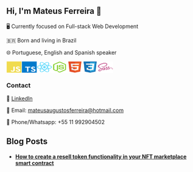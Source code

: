 ## Hi, I'm Mateus Ferreira  👋
 🖥️ Currently focused on Full-stack Web Development
 
 🇧🇷 Born and living in Brazil
 
 🌐 Portuguese, English and Spanish speaker

<img align="center" alt="JavaScript" height="30" width="40" src="https://raw.githubusercontent.com/devicons/devicon/master/icons/javascript/javascript-plain.svg"><img align="center" alt="TypeScript" height="30" width="40" src="https://raw.githubusercontent.com/devicons/devicon/master/icons/typescript/typescript-plain.svg"><img align="center" alt="React" height="30" width="40" src="https://raw.githubusercontent.com/devicons/devicon/master/icons/react/react-original.svg"><img align="center" alt="Node" height="30" width="40" src="https://raw.githubusercontent.com/devicons/devicon/master/icons/nodejs/nodejs-original.svg"><img align="center" alt="HTML" height="30" width="40" src="https://raw.githubusercontent.com/devicons/devicon/master/icons/html5/html5-original.svg"><img align="center" alt="CSS" height="30" width="40" src="https://raw.githubusercontent.com/devicons/devicon/master/icons/css3/css3-original.svg"><img align="center" alt="SCSS" height="30" width="40" src="https://raw.githubusercontent.com/devicons/devicon/master/icons/sass/sass-original.svg">
  

### Contact

🔗  <a href="https://www.linkedin.com/in/mateus-ferreira-3315a1109/" target="_blank">LinkedIn </a>

📧 Email: mateusaugustosferreira@hotmail.com

📱 Phone/Whatsapp: +55 11 992904502

## Blog Posts
- #### [How to create a resell token functionality in your NFT marketplace smart contract](https://dev.to/mateusasferreira/how-to-create-a-resell-token-functionality-in-your-nft-marketplace-smart-contract-ha)

